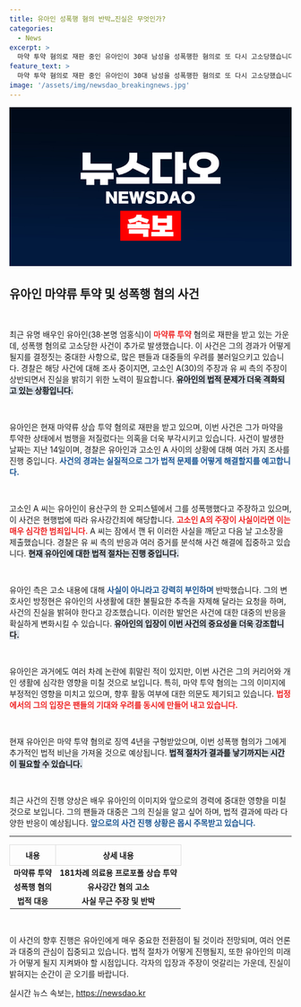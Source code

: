 ```yaml
---
title: 유아인 성폭행 혐의 반박…진실은 무엇인가?
categories:
  - News
excerpt: >
  마약 투약 혐의로 재판 중인 유아인이 30대 남성을 성폭행한 혐의로 또 다시 고소당했습니다. 경찰은 사건 조사에 나섰으며, 유 씨 측은 혐의를 강하게 반박하고 있습니다. 사건의 전말이 주목받고 있습니다.
feature_text: >
  마약 투약 혐의로 재판 중인 유아인이 30대 남성을 성폭행한 혐의로 또 다시 고소당했습니다. 경찰은 사건 조사에 나섰으며, 유 씨 측은 혐의를 강하게 반박하고 있습니다. 사건의 전말이 주목받고 있습니다.
image: '/assets/img/newsdao_breakingnews.jpg'
---
```


<p><img src="/assets/img/newsdao_breakingnews.jpg" alt="bookingtag 속보" /></p>

<h2 data-ke-size="size26">유아인 마약류 투약 및 성폭행 혐의 사건</h2>

<p data-ke-size="size16">&nbsp;</p>

<p>최근 유명 배우인 유아인(38·본명 엄홍식)이 <b><span style="color: #ee2323;">마약류 투약</span></b> 혐의로 재판을 받고 있는 가운데, 성폭행 혐의로 고소당한 사건이 추가로 발생했습니다. 이 사건은 그의 경과가 어떻게 될지를 결정짓는 중대한 사항으로, 많은 팬들과 대중들의 우려를 불러일으키고 있습니다. 경찰은 해당 사건에 대해 조사 중이지면, 고소인 A(30)의 주장과 유 씨 측의 주장이 상반되면서 진실을 밝히기 위한 노력이 필요합니다. <b><span style="background-color: #21538527;">유아인의 법적 문제가 더욱 격화되고 있는 상황입니다.</span></b> </p>

<p data-ke-size="size16">&nbsp;</p>

<p>유아인은 현재 마약류 상습 투약 혐의로 재판을 받고 있으며, 이번 사건은 그가 마약을 투약한 상태에서 범행을 저질렀다는 의혹을 더욱 부각시키고 있습니다. 사건이 발생한 날짜는 지난 14일이며, 경찰은 유아인과 고소인 A 사이의 상황에 대해 여러 가지 조사를 진행 중입니다. <b><span style="color: #1a5490;">사건의 경과는 실질적으로 그가 법적 문제를 어떻게 해결할지를 예고합니다.</span></b></p>

<p data-ke-size="size16">&nbsp;</p>

<p>고소인 A 씨는 유아인이 용산구의 한 오피스텔에서 그를 성폭행했다고 주장하고 있으며, 이 사건은 현행법에 따라 유사강간죄에 해당합니다. <b><span style="color: #ee2323;">고소인 A의 주장이 사실이라면 이는 매우 심각한 범죄입니다.</span></b> A 씨는 잠에서 깬 뒤 이러한 사실을 깨닫고 다음 날 고소장을 제출했습니다. 경찰은 유 씨 측의 반응과 여러 증거를 분석해 사건 해결에 집중하고 있습니다. <b><span style="background-color: #21538527;">현재 유아인에 대한 법적 절차는 진행 중입니다.</span></b></p>

<p data-ke-size="size16">&nbsp;</p>

<p>유아인 측은 고소 내용에 대해 <b><span style="color: #1a5490;">사실이 아니라고 강력히 부인하며</span></b> 반박했습니다. 그의 변호사인 방정현은 유아인의 사생활에 대한 불필요한 추측을 자제해 달라는 요청을 하며, 사건의 진실을 밝혀야 한다고 강조했습니다. 이러한 발언은 사건에 대한 대중의 반응을 확실하게 변화시킬 수 있습니다. <b><span style="background-color: #21538527;">유아인의 입장이 이번 사건의 중요성을 더욱 강조합니다.</span></b></p>

<p data-ke-size="size16">&nbsp;</p>

<p>유아인은 과거에도 여러 차례 논란에 휘말린 적이 있지만, 이번 사건은 그의 커리어와 개인 생활에 심각한 영향을 미칠 것으로 보입니다. 특히, 마약 투약 혐의는 그의 이미지에 부정적인 영향을 미치고 있으며, 향후 활동 여부에 대한 의문도 제기되고 있습니다. <b><span style="color: #ee2323;">법정에서의 그의 입장은 팬들의 기대와 우려를 동시에 만들어 내고 있습니다.</span></b> </p>

<p data-ke-size="size16">&nbsp;</p>

<p>현재 유아인은 마약 투약 혐의로 징역 4년을 구형받았으며, 이번 성폭행 혐의가 그에게 추가적인 법적 비난을 가져올 것으로 예상됩니다. <b><span style="background-color: #21538527;">법적 절차가 결과를 낳기까지는 시간이 필요할 수 있습니다.</span></b> </p>

<p data-ke-size="size16">&nbsp;</p>

<p>최근 사건의 진행 양상은 배우 유아인의 이미지와 앞으로의 경력에 중대한 영향을 미칠 것으로 보입니다. 그의 팬들과 대중은 그의 진실을 알고 싶어 하며, 법적 결과에 따라 다양한 반응이 예상됩니다. <b><span style="color: #1a5490;">앞으로의 사건 진행 상황은 몹시 주목받고 있습니다.</span></b> </p>

<hr>

<table style="width: 100%; border-collapse: collapse;">
    <tr>
        <th style="border: 1px solid #ddd; padding: 8px; text-align: center;"><b>내용</b></th>
        <th style="border: 1px solid #ddd; padding: 8px; text-align: center;"><b>상세 내용</b></th>
    </tr>
    <tr>
        <td style="text-align: center; height: 17px;"><b>마약류 투약</b></td>
        <td style="text-align: center; height: 17px;"><b>181차례 의료용 프로포폴 상습 투약</b></td>
    </tr>
    <tr>
        <td style="text-align: center; height: 17px;"><b>성폭행 혐의</b></td>
        <td style="text-align: center; height: 17px;"><b>유사강간 혐의 고소</b></td>
    </tr>
    <tr>
        <td style="text-align: center; height: 17px;"><b>법적 대응</b></td>
        <td style="text-align: center; height: 17px;"><b>사실 무근 주장 및 반박</b></td>
    </tr>
</table>

<p data-ke-size="size16">&nbsp;</p> 

<p>이 사건의 향후 진행은 유아인에게 매우 중요한 전환점이 될 것이라 전망되며, 여러 언론과 대중의 관심이 집중되고 있습니다. 법적 절차가 어떻게 진행될지, 또한 유아인의 미래가 어떻게 될지 지켜봐야 할 시점입니다. 각자의 입장과 주장이 엇갈리는 가운데, 진실이 밝혀지는 순간이 곧 오기를 바랍니다.</p>
실시간 뉴스 속보는, <a href="https://newsdao.kr" rel="dofollow">https://newsdao.kr</a>


